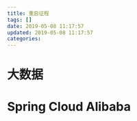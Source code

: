 ```yaml
---
title: 重启征程
tags: []
date: 2019-05-08 11:17:57
updated: 2019-05-08 11:17:57
categories:
---
```

# 大数据


# Spring Cloud Alibaba